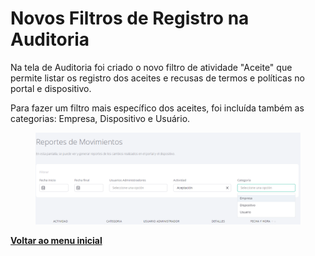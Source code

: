 # Novos Filtros de Registro na Auditoria

Na tela de Auditoria foi criado o novo filtro de atividade "Aceite" que permite listar os registro dos aceites e recusas de termos e políticas no portal e dispositivo.&#x20;

Para fazer um filtro mais específico dos aceites, foi incluída também as categorias: Empresa, Dispositivo e Usuário.

<figure><img src="../../.gitbook/assets/image (53).png" alt=""><figcaption></figcaption></figure>

[**Voltar ao menu inicial**](./)
